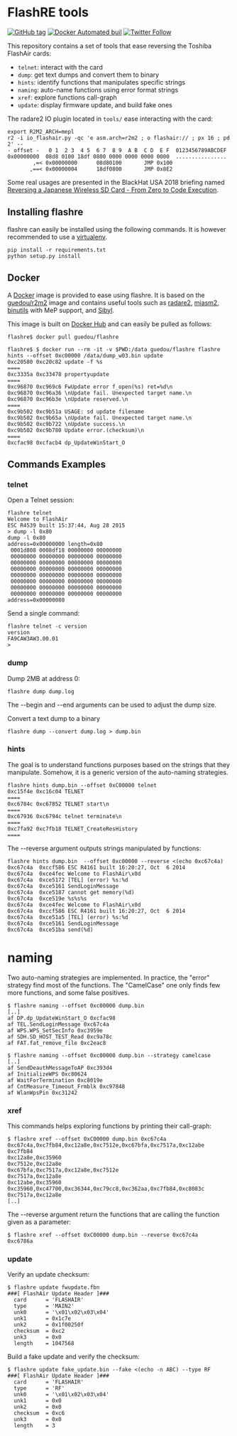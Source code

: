 # FlashRE tools

[![GitHub tag](https://img.shields.io/github/tag/guedou/flashre.svg)](https://github.com/guedou/flashre/releases)
[![Docker Automated buil](https://img.shields.io/docker/automated/guedou/flashre.svg)](https://hub.docker.com/r/guedou/flashre/)
[![Twitter Follow](https://img.shields.io/twitter/follow/guedou.svg?style=social)](https://twitter.com/intent/follow?screen_name=guedou)

This repository contains a set of tools that ease reversing the Toshiba FlashAir
cards:
- `telnet`: interact with the card
- `dump`: get text dumps and convert them to binary
- `hints`: identify functions that manipulates specific strings
- `naming`: auto-name functions using error format strings 
- `xref`: explore functions call-graph
- `update`: display firmware update, and build fake ones

The radare2 IO plugin located in `tools/` ease interacting with the card:
```
export R2M2_ARCH=mepl
r2 -i io_flashair.py -qc 'e asm.arch=r2m2 ; o flashair:// ; px 16 ; pd 2' --
- offset -   0 1  2 3  4 5  6 7  8 9  A B  C D  E F  0123456789ABCDEF
0x00000000  08d8 0100 18df 0800 0000 0000 0000 0000  ................
        ,=< 0x00000000      08d80100       JMP 0x100
       ,==< 0x00000004      18df0800       JMP 0x8E2
```

Some real usages are presented in the BlackHat USA 2018 briefing named
[Reversing a Japanese Wireless SD Card - From Zero to Code
Execution](https://www.blackhat.com/us-18/briefings.html#reversing-a-japanese-wireless-sd-card-from-zero-to-code-execution).


## Installing flashre

flashre can easily be installed using the following commands. It is however
recommended to use a [virtualenv](https://virtualenv.pypa.io/).
```
pip install -r requirements.txt
python setup.py install
```

## Docker

A [Docker](https://www.docker.com/) image is provided to ease using flashre. It
is based on the [guedou/r2m2](https://github.com/guedou/r2m2) image and contains
useful tools such as [radare2](https://github.com/radare/radare2), [miasm2](https://github.com/cea-sec/miasm), [binutils](https://www.gnu.org/software/binutils/) with MeP support, and [Sibyl](https://github.com/cea-sec/Sibyl).

This image is built on [Docker Hub](https://hub.docker.com) and can easily be
pulled as follows:

```
flashre$ docker pull guedou/flashre

flashre$ $ docker run --rm -it -v $PWD:/data guedou/flashre flashre hints --offset 0xc00000 /data/dump_w03.bin update
0xc20580 0xc20c82 update -f %s
====
0xc3335a 0xc33478 propertyupdate
====
0xc96870 0xc969c6 FwUpdate error f_open(%s) ret=%d\n
0xc96870 0xc96a36 \nUpdate fail. Unexpected target name.\n
0xc96870 0xc96b3e \nUpdate reserved.\n
====
0xc9b502 0xc9b51a USAGE: sd update filename
0xc9b502 0xc9b65a \nUpdate fail. Unexpected target name.\n
0xc9b502 0xc9b722 \nUpdate success.\n
0xc9b502 0xc9b780 Update error.(checksum)\n
====
0xcfac98 0xcfacb4 dp_UpdateWinStart_O
```

## Commands Examples

### telnet

Open a Telnet session:
```
flashre telnet
Welcome to FlashAir
ESC R4539 built 15:37:44, Aug 28 2015
> dump -l 0x80
dump -l 0x80
address=0x00000000 length=0x80
 0001d808 0008df18 00000000 00000000
 00000000 00000000 00000000 00000000
 00000000 00000000 00000000 00000000
 00000000 00000000 00000000 00000000
 00000000 00000000 00000000 00000000
 00000000 00000000 00000000 00000000
 00000000 00000000 00000000 00000000
 00000000 00000000 00000000 00000000
address=0x00000080
```

Send a single command:
```
flashre telnet -c version
version
FA9CAW3AW3.00.01
> 
```

### dump

Dump 2MB at address 0:
```
flashre dump dump.log
```
The --begin and --end arguments can be used to adjust the dump size.

Convert a text dump to a binary
```
flashre dump --convert dump.log > dump.bin
```

### hints

The goal is to understand functions purposes based on the strings that they
manipulate. Somehow, it is a generic version of the auto-naming strategies.

```
flashre hints dump.bin --offset 0xC00000 telnet
0xc15f4e 0xc16c04 TELNET
====
0xc6784c 0xc67852 TELNET start\n
====
0xc67936 0xc6794c telnet terminate\n
====
0xc7fa92 0xc7fb18 TELNET_CreateResHistory
====
```

The --reverse argument outputs strings manipulated by functions:
```
flashre hints dump.bin  --offset 0xc00000 --reverse <(echo 0xc67c4a)
0xc67c4a  0xccf586 ESC R4161 built 16:20:27, Oct  6 2014
0xc67c4a  0xce4fec Welcome to FlashAir\x0d
0xc67c4a  0xce5172 [TEL] (error) %s:%d
0xc67c4a  0xce5161 SendLoginMessage
0xc67c4a  0xce5187 cannot get memory(%d)
0xc67c4a  0xce519e %s%s%s
0xc67c4a  0xce4fec Welcome to FlashAir\x0d
0xc67c4a  0xccf586 ESC R4161 built 16:20:27, Oct  6 2014
0xc67c4a  0xce51a5 [TEL] (error) %s:%d
0xc67c4a  0xce5161 SendLoginMessage
0xc67c4a  0xce51ba send(%d)
```

# naming

Two auto-naming strategies are implemented.  In practice, the "error" strategy
find most of the functions. The "CamelCase" one only finds few more functions,
and some false positives.

```
$ flashre naming --offset 0xc00000 dump.bin
[..]
af DP.dp_UpdateWinStart_O 0xcfac98
af TEL.SendLoginMessage 0xc67c4a
af WPS.WPS_SetSecInfo 0xc3959e
af SDH.SD_HOST_TEST_Read 0xc9a78c
af FAT.fat_remove_file 0xc2eac8
```

```
$ flashre naming --offset 0xc00000 dump.bin --strategy camelcase
[..]
af SendDeauthMessageToAP 0xc393d4
af InitializeWPS 0xc80624
af WaitForTermination 0xc8019e
af CntMeasure_Timeout_Frmblk 0xc97848
af WlanWpsPin 0xc31242
```

### xref

This commands helps exploring functions by printing their call-graph:
```
$ flashre xref --offset 0xC00000 dump.bin 0xc67c4a
0xc67c4a,0xc7fb84,0xc12a8e,0xc7512e,0xc67bfa,0xc7517a,0xc12abe
0xc7fb84
0xc12a8e,0xc35960
0xc7512e,0xc12a8e
0xc67bfa,0xc7517a,0xc12a8e,0xc7512e
0xc7517a,0xc12a8e
0xc12abe,0xc35960
0xc35960,0xc47700,0xc36344,0xc79cc8,0xc362aa,0xc7fb84,0xc8083c
0xc7517a,0xc12a8e
[..]
```

The --reverse argument return the functions that are calling the function given
as a parameter:
```
$ flashre xref --offset 0xC00000 dump.bin --reverse 0xc67c4a
0xc6786a
```

### update

Verify an update checksum:
```
$ flashre update fwupdate.fbn
###[ FlashAir Update Header ]### 
  card      = 'FLASHAIR'
  type      = 'MAIN2'
  unk0      = '\x01\x02\x03\x04'
  unk1      = 0x1c7e
  unk2      = 0x1f00250f
  checksum  = 0xc2
  unk3      = 0x0
  length    = 1047568
```

Build a fake update and verify the checksum:
```
$ flashre update fake_update.bin --fake <(echo -n ABC) --type RF
###[ FlashAir Update Header ]### 
  card      = 'FLASHAIR'
  type      = 'RF'
  unk0      = '\x01\x02\x03\x04'
  unk1      = 0x0
  unk2      = 0x0
  checksum  = 0xc6
  unk3      = 0x0
  length    = 3
```
